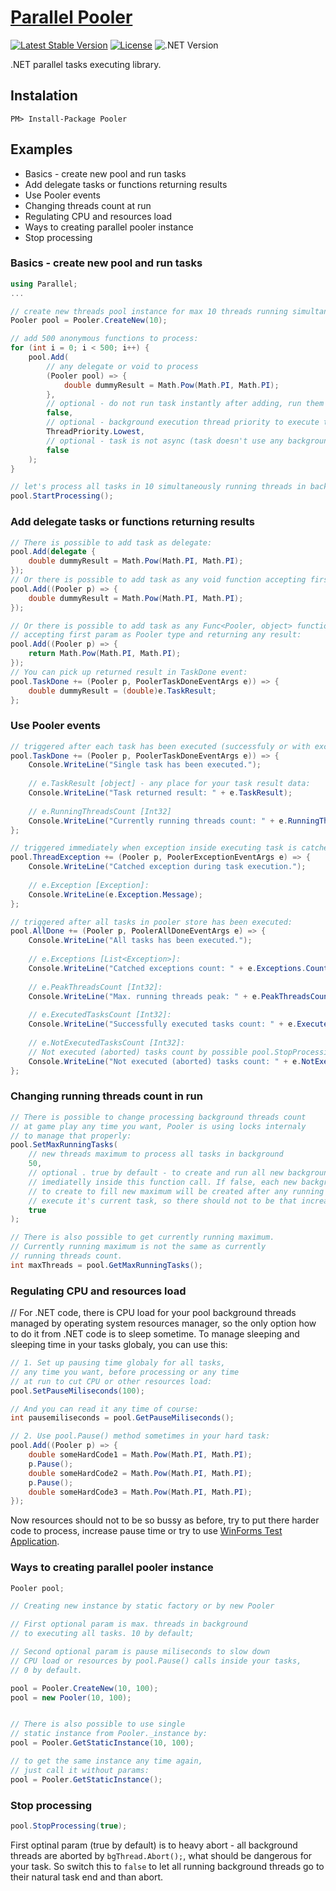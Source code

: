 # **[Parallel Pooler](https://www.nuget.org/packages/Pooler)**

[![Latest Stable Version](https://img.shields.io/badge/Stable-v1.1.2-brightgreen.svg?style=plastic)](https://github.com/tomFlidr/desharp/releases)
[![License](https://img.shields.io/badge/Licence-BSD-brightgreen.svg?style=plastic)](https://raw.githubusercontent.com/debug-sharp/desharp/master/LICENCE.md)
![.NET Version](https://img.shields.io/badge/.NET->=4.0-brightgreen.svg?style=plastic)

.NET parallel tasks executing library.

## Instalation
```nuget
PM> Install-Package Pooler
```

## Examples
- Basics - create new pool and run tasks
- Add delegate tasks or functions returning results
- Use Pooler events
- Changing threads count at run
- Regulating CPU and resources load
- Ways to creating parallel pooler instance
- Stop processing

### Basics - create new pool and run tasks
```cs
using Parallel;
...

// create new threads pool instance for max 10 threads running simultaneously:
Pooler pool = Pooler.CreateNew(10);

// add 500 anonymous functions to process:
for (int i = 0; i < 500; i++) {
	pool.Add(
		// any delegate or void to process
		(Pooler pool) => {
			double dummyResult = Math.Pow(Math.PI, Math.PI);
		},
		// optional - do not run task instantly after adding, run them a few lines later together
		false,
		// optional - background execution thread priority to execute this task
		ThreadPriority.Lowest, 
		// optional - task is not async (task doesn't use any background threads inside)
		false
	);
}

// let's process all tasks in 10 simultaneously running threads in background:
pool.StartProcessing();
```

### Add delegate tasks or functions returning results
```cs
// There is possible to add task as delegate:
pool.Add(delegate {
	double dummyResult = Math.Pow(Math.PI, Math.PI);
});
// Or there is possible to add task as any void function accepting first param as Pooler type:
pool.Add((Pooler p) => {
	double dummyResult = Math.Pow(Math.PI, Math.PI);
});

// Or there is possible to add task as any Func<Pooler, object> function 
// accepting first param as Pooler type and returning any result:
pool.Add((Pooler p) => {
	return Math.Pow(Math.PI, Math.PI);
});
// You can pick up returned result in TaskDone event:
pool.TaskDone += (Pooler p, PoolerTaskDoneEventArgs e)) => {
	double dummyResult = (double)e.TaskResult;
};
```

### Use Pooler events
```cs
// triggered after each task has been executed (successfuly or with exception):
pool.TaskDone += (Pooler p, PoolerTaskDoneEventArgs e)) => {
	Console.WriteLine("Single task has been executed.");
	
	// e.TaskResult [object] - any place for your task result data:
	Console.WriteLine("Task returned result: " + e.TaskResult);
	
	// e.RunningThreadsCount [Int32]
	Console.WriteLine("Currently running threads count: " + e.RunningThreadsCount);
};

// triggered immediately when exception inside executing task is catched, before TaskDone event:
pool.ThreadException += (Pooler p, PoolerExceptionEventArgs e) => {
	Console.WriteLine("Catched exception during task execution.");
	
	// e.Exception [Exception]:
	Console.WriteLine(e.Exception.Message);
};

// triggered after all tasks in pooler store has been executed:
pool.AllDone += (Pooler p, PoolerAllDoneEventArgs e) => {
	Console.WriteLine("All tasks has been executed.");	
	
	// e.Exceptions [List<Exception>]:
	Console.WriteLine("Catched exceptions count: " + e.Exceptions.Count);
	
	// e.PeakThreadsCount [Int32]:
	Console.WriteLine("Max. running threads peak: " + e.PeakThreadsCount);
	
	// e.ExecutedTasksCount [Int32]:
	Console.WriteLine("Successfully executed tasks count: " + e.ExecutedTasksCount);
	
	// e.NotExecutedTasksCount [Int32]:
	// Not executed (aborted) tasks count by possible pool.StopProcessing(); call:
	Console.WriteLine("Not executed (aborted) tasks count: " + e.NotExecutedTasksCount);
};
```

### Changing running threads count in run
```cs
// There is possible to change processing background threads count
// at game play any time you want, Pooler is using locks internaly
// to manage that properly:
pool.SetMaxRunningTasks(
	// new threads maximum to process all tasks in background
	50,
	// optional . true by default - to create and run all new background threads 
	// imediatelly inside this function call. If false, each new background thread 
	// to create to fill new maximum will be created after any running thread process 
	// execute it's current task, so there should not to be that increasing heap..
	true
);

// There is also possible to get currently running maximum.
// Currently running maximum is not the same as currently 
// running threads count.
int maxThreads = pool.GetMaxRunningTasks();
```

### Regulating CPU and resources load
// For .NET code, there is CPU load for your pool background threads managed by operating system resources manager, so the only option how to do it from .NET code is to sleep sometime. To manage sleeping and sleeping time in your tasks globaly, you can use this:
```cs
// 1. Set up pausing time globaly for all tasks,
// any time you want, before processing or any time 
// at run to cut CPU or other resources load:
pool.SetPauseMiliseconds(100);

// And you can read it any time of course:
int pausemiliseconds = pool.GetPauseMiliseconds();

// 2. Use pool.Pause() method sometimes in your hard task:
pool.Add((Pooler p) => {
	double someHardCode1 = Math.Pow(Math.PI, Math.PI);
	p.Pause();
	double someHardCode2 = Math.Pow(Math.PI, Math.PI);
	p.Pause();
	double someHardCode3 = Math.Pow(Math.PI, Math.PI);
});
```
Now resources should not to be so bussy as before, try to put there harder code to process, increase pause time or try to use [WinForms Test Application](https://github.com/parallel-pooler/winforms-application-test).

### Ways to creating parallel pooler instance
```cs
Pooler pool;

// Creating new instance by static factory or by new Pooler

// First optional param is max. threads in background 
// to executing all tasks. 10 by default;

// Second optional param is pause miliseconds to slow down
// CPU load or resources by pool.Pause() calls inside your tasks,
// 0 by default.

pool = Pooler.CreateNew(10, 100);
pool = new Pooler(10, 100);


// There is also possible to use single 
// static instance from Pooler._instance by:
pool = Pooler.GetStaticInstance(10, 100);

// to get the same instance any time again, 
// just call it without params:
pool = Pooler.GetStaticInstance();

```

### Stop processing
```cs
pool.StopProcessing(true);
```
First optinal param (true by default) is to heavy abort - all background threads are aborted by `bgThread.Abort();`, what should be dangerous for your task. So switch this to `false` to let all running background threads go to their natural task end and than abort.
